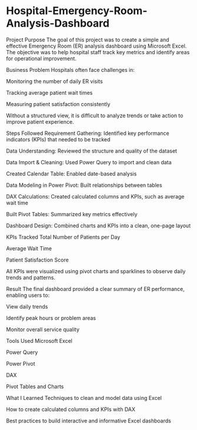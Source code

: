 # Hospital-Emergency-Room-Analysis-Dashboard
Project Purpose
The goal of this project was to create a simple and effective Emergency Room (ER) analysis dashboard using Microsoft Excel. The objective was to help hospital staff track key metrics and identify areas for operational improvement.

Business Problem
Hospitals often face challenges in:

Monitoring the number of daily ER visits

Tracking average patient wait times

Measuring patient satisfaction consistently

Without a structured view, it is difficult to analyze trends or take action to improve patient experience.

Steps Followed
Requirement Gathering: Identified key performance indicators (KPIs) that needed to be tracked

Data Understanding: Reviewed the structure and quality of the dataset

Data Import & Cleaning: Used Power Query to import and clean data

Created Calendar Table: Enabled date-based analysis

Data Modeling in Power Pivot: Built relationships between tables

DAX Calculations: Created calculated columns and KPIs, such as average wait time

Built Pivot Tables: Summarized key metrics effectively

Dashboard Design: Combined charts and KPIs into a clean, one-page layout

KPIs Tracked
Total Number of Patients per Day

Average Wait Time

Patient Satisfaction Score

All KPIs were visualized using pivot charts and sparklines to observe daily trends and patterns.

Result
The final dashboard provided a clear summary of ER performance, enabling users to:

View daily trends

Identify peak hours or problem areas

Monitor overall service quality

Tools Used
Microsoft Excel

Power Query

Power Pivot

DAX

Pivot Tables and Charts

What I Learned
Techniques to clean and model data using Excel

How to create calculated columns and KPIs with DAX

Best practices to build interactive and informative Excel dashboards
